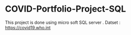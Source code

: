 # COVID-Portfolio-Project-SQL
This project is done using  micro soft SQL server .
Datset : https://covid19.who.int

